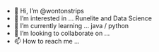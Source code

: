 - 👋 Hi, I’m @wontonstrips
- 👀 I’m interested in ... Runelite and Data Science
- 🌱 I’m currently learning ... java / python
- 💞️ I’m looking to collaborate on ... 
- 📫 How to reach me ...

<!---
wontonstrips/wontonstrips is a ✨ special ✨ repository because its `README.md` (this file) appears on your GitHub profile.
You can click the Preview link to take a look at your changes.
--->
